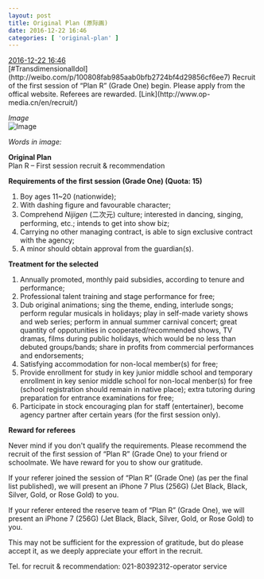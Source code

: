 ```yaml
---
layout: post
title: Original Plan (原际画)
date: 2016-12-22 16:46
categories: [ 'original-plan' ]
---
```


<div class="weibo-info">
  <a href="http://weibo.com/5626539553/EnivpkijK">2016-12-22 16:46</a>
</div>
[#TransdimensionalIdol](http://weibo.com/p/100808fab985aab0bfb2724bf4d29856cf6ee7) Recruit of the first session of “Plan R” (Grade One) begin. Please apply from the offical website. Referees are rewarded. [Link](http://www.op-media.cn/en/recruit/)

<!-- more -->

*Image*  
![Image](https://wx2.sinaimg.cn/mw690/0068MnXXly1faznxmpolrj32fh62qkjm0.jpg)

*Words in image:*

**Original Plan**  
Plan R – First session recruit & recommendation

**Requirements of the first session (Grade One) (Quota: 15)**

1. Boy ages 11~20 (nationwide);
2. With dashing figure and favourable character;
3. Comprehend *Nijigen* (二次元) culture; interested in dancing, singing, performing, etc.; intends to get into show biz;
4. Carrying no other managing contract, is able to sign exclusive contract with the agency;
5. A minor should obtain approval from the guardian(s).

**Treatment for the selected**

1. Annually promoted, monthly paid subsidies, according to tenure and performance;
2. Professional talent training and stage performance for free;
3. Dub original animations; sing the theme, ending, interlude songs; perform regular musicals in holidays; play in self-made variety shows and web series; perform in annual summer carnival concert; great quantity of oppotunities in cooperated/recommended shows, TV dramas, films during public holidays, which would be no less than debuted groups/bands; share in profits from commercial performances and endorsements;
4. Satisfying accommodation for non-local member(s) for free;
5. Provide enrollment for study in key junior middle school and temporary enrollment in key senior middle school for non-local menber(s) for free (school registration should remain in native place); extra tutoring during preparation for entrance examinations for free;
6. Participate in stock encouraging plan for staff (entertainer), become agency partner after certain years (for the first session only).

**Reward for referees**

Never mind if you don't qualify the requirements. Please recommend the recruit of the first session of “Plan R” (Grade One) to your friend or schoolmate. We have reward for you to show our gratitude.

If your referer joined the session of “Plan R” (Grade One) (as per the final list published), we will present an iPhone 7 Plus (256G) (Jet Black, Black, Silver, Gold, or Rose Gold) to you.

If your referer entered the reserve team of “Plan R” (Grade One), we will present an iPhone 7 (256G) (Jet Black, Black, Silver, Gold, or Rose Gold) to you.

This may not be sufficient for the expression of gratitude, but do please accept it, as we deeply appreciate your effort in the recruit.

Tel. for recruit & recommendation: 021-80392312-operator service
